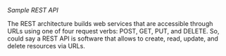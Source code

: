 _*Sample REST API*_

The REST architecture builds web services that are accessible through URLs using one of four request verbs: POST, GET, PUT, and DELETE. So, could say a REST API is software that allows to create, read, update, and delete resources via URLs.
